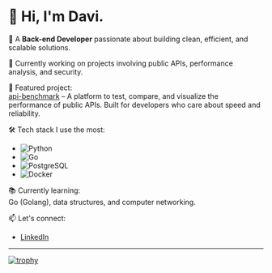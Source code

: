 # 👋 Hi, I'm Davi.

🎯 A **Back-end Developer** passionate about building clean, efficient, and scalable solutions.

💼 Currently working on projects involving public APIs, performance analysis, and security.

🚀 Featured project:  
[api-benchmark](https://github.com/daviolvr/api-benchmark) – A platform to test, compare, and visualize the performance of public APIs. Built for developers who care about speed and reliability.

🛠️ Tech stack I use the most:
- ![Python](https://img.shields.io/badge/Python-3776AB?style=flat&logo=python&logoColor=white)
- ![Go](https://img.shields.io/badge/Go-00ADD8?style=flat&logo=go&logoColor=white)
- ![PostgreSQL](https://img.shields.io/badge/PostgreSQL-336791?style=flat&logo=postgresql&logoColor=white)
- ![Docker](https://img.shields.io/badge/Docker-2496ED?style=flat&logo=docker&logoColor=white)

📚 Currently learning:  
Go (Golang), data structures, and computer networking.

📫 Let's connect:
- [LinkedIn](https://www.linkedin.com/in/davi-de-oliveira-alves-5b4a56324/)

---

[![trophy](https://github-profile-trophy.vercel.app/?username=daviolvr&theme=radical&column=3)](https://github.com/ryo-ma/github-profile-trophy)


